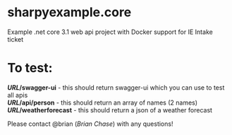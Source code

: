 # sharpyexample.core
Example .net core 3.1 web api project with Docker support for IE Intake ticket

# To test:   
***URL*/swagger-ui** - this should return swagger-ui which you can use to test all apis  
***URL*/api/person** - this should return an array of names (2 names)  
***URL*/weatherforecast** - this should return a json of a weather forecast  

Please contact @brian (*Brian Chase*) with any questions!


